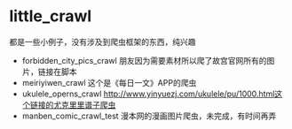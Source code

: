 # little_crawl

都是一些小例子，没有涉及到爬虫框架的东西，纯兴趣

- forbidden_city_pics_crawl 朋友因为需要素材所以爬了故宫官网所有的图片，链接在脚本
- meiriyiwen_crawl 这个是《每日一文》APP的爬虫
- ukulele_operns_crawl http://www.yinyuezj.com/ukulele/pu/1000.html这个链接的尤克里里谱子爬虫
- manben_comic_crawl_test 漫本网的漫画图片爬虫，未完成，有时间再弄